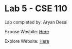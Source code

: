 # Lab 5 - CSE 110
Lab completed by:
Aryan Desai

Expose Wesbite: [Here](https://aryand10.github.io/Lab5_Starter/expose.html)

Explore Website: [Here](https://aryand10.github.io/Lab5_Starter/explore.html)
